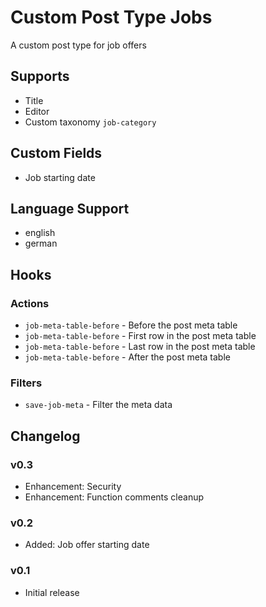 # Custom Post Type Jobs

A custom post type for job offers

## Supports

* Title
* Editor
* Custom taxonomy `job-category`

## Custom Fields

* Job starting date

## Language Support

* english
* german

## Hooks

### Actions

* `job-meta-table-before` - Before the post meta table
* `job-meta-table-before` - First row in the post meta table
* `job-meta-table-before` - Last row in the post meta table
* `job-meta-table-before` - After the post meta table

### Filters

* `save-job-meta` - Filter the meta data

## Changelog

### v0.3

* Enhancement: Security
* Enhancement: Function comments cleanup

### v0.2

* Added: Job offer starting date

### v0.1

* Initial release


